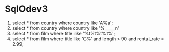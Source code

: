 # SqlOdev3
1)  select * from country
    where country like 'A%a';
2)  select * from country
    where country like '%_____n'
3)  select * from film
    where title ilike '%t%t%t%t%';
4)  select * from film
    where title like 'C%' and length > 90 and rental_rate = 2.99; 
